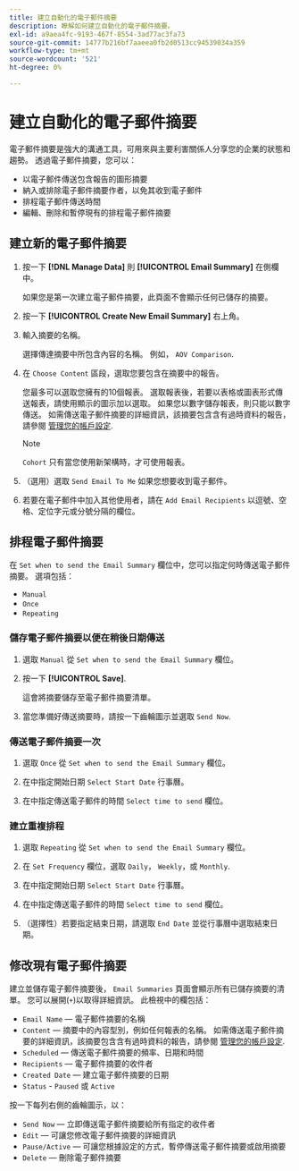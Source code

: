 ```yaml
---
title: 建立自動化的電子郵件摘要
description: 瞭解如何建立自動化的電子郵件摘要。
exl-id: a9aea4fc-9193-467f-8554-3ad77ac3fa73
source-git-commit: 14777b216bf7aaeea0fb2d0513cc94539034a359
workflow-type: tm+mt
source-wordcount: '521'
ht-degree: 0%

---
```


# 建立自動化的電子郵件摘要

電子郵件摘要是強大的溝通工具，可用來與主要利害關係人分享您的企業的狀態和趨勢。 透過電子郵件摘要，您可以：

* 以電子郵件傳送包含報告的圖形摘要
* 納入或排除電子郵件摘要作者，以免其收到電子郵件
* 排程電子郵件傳送時間
* 編輯、刪除和暫停現有的排程電子郵件摘要

## 建立新的電子郵件摘要

1. 按一下 **[!DNL Manage Data]** 則 **[!UICONTROL Email Summary]** 在側欄中。

   如果您是第一次建立電子郵件摘要，此頁面不會顯示任何已儲存的摘要。

1. 按一下 **[!UICONTROL Create New Email Summary]** 右上角。

1. 輸入摘要的名稱。

   選擇傳達摘要中所包含內容的名稱。 例如， `AOV Comparison`.

1. 在 `Choose Content` 區段，選取您要包含在摘要中的報告。

   您最多可以選取您擁有的10個報表。 選取報表後，若要以表格或圖表形式傳送報表，請使用顯示的圖示加以選取。 如果您以數字儲存報表，則只能以數字傳送。 如需傳送電子郵件摘要的詳細資訊，該摘要包含含有過時資料的報告，請參閱 [管理您的帳戶設定](../../administrator/account-management/managing-account-settings.md).

   >[!NOTE]
   >
   >`Cohort` 只有當您使用新架構時，才可使用報表。

1. （選用）選取 `Send Email To Me` 如果您想要收到電子郵件。

1. 若要在電子郵件中加入其他使用者，請在 `Add Email Recipients` 以逗號、空格、定位字元或分號分隔的欄位。

## 排程電子郵件摘要

在 `Set when to send the Email Summary` 欄位中，您可以指定何時傳送電子郵件摘要。 選項包括：

* `Manual`
* `Once`
* `Repeating`

### 儲存電子郵件摘要以便在稍後日期傳送

1. 選取 `Manual` 從 `Set when to send the Email Summary` 欄位。

1. 按一下 **[!UICONTROL Save]**.

   這會將摘要儲存至電子郵件摘要清單。

1. 當您準備好傳送摘要時，請按一下齒輪圖示並選取 `Send Now`.

### 傳送電子郵件摘要一次

1. 選取 `Once` 從 `Set when to send the Email Summary` 欄位。

1. 在中指定開始日期 `Select Start Date` 行事曆。

1. 在中指定傳送電子郵件的時間 `Select time to send` 欄位。

### 建立重複排程

1. 選取 `Repeating` 從 `Set when to send the Email Summary` 欄位。

1. 在 `Set Frequency` 欄位，選取 `Daily`， `Weekly`，或 `Monthly`.

1. 在中指定開始日期 `Select Start Date` 行事曆。

1. 在中指定傳送電子郵件的時間 `Select time to send` 欄位。

1. （選擇性）若要指定結束日期，請選取 `End Date` 並從行事曆中選取結束日期。

## 修改現有電子郵件摘要

建立並儲存電子郵件摘要後， `Email Summaries` 頁面會顯示所有已儲存摘要的清單。 您可以展開(`+`)以取得詳細資訊。 此檢視中的欄包括：

* `Email Name`  — 電子郵件摘要的名稱
* `Content`  — 摘要中的內容型別，例如任何報表的名稱。 如需傳送電子郵件摘要的詳細資訊，該摘要包含含有過時資料的報告，請參閱 [管理您的帳戶設定](../../administrator/account-management/managing-account-settings.md).
* `Scheduled`  — 傳送電子郵件摘要的頻率、日期和時間
* `Recipients`  — 電子郵件摘要的收件者
* `Created Date`  — 建立電子郵件摘要的日期
* `Status` - `Paused` 或 `Active`

按一下每列右側的齒輪圖示，以：

* `Send Now`  — 立即傳送電子郵件摘要給所有指定的收件者
* `Edit`  — 可讓您修改電子郵件摘要的詳細資訊
* `Pause/Active`  — 可讓您根據設定的方式，暫停傳送電子郵件摘要或啟用摘要
* `Delete`  — 刪除電子郵件摘要
